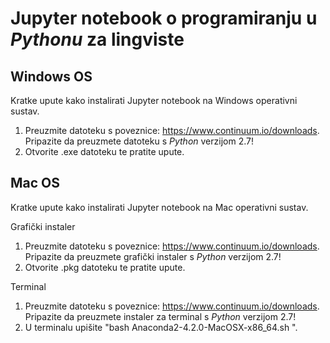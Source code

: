 # Jupyter notebook o programiranju u *Pythonu* za lingviste

## Windows OS

Kratke upute kako instalirati Jupyter notebook na Windows operativni sustav.

1. Preuzmite datoteku s poveznice: https://www.continuum.io/downloads. Pripazite da preuzmete datoteku s *Python* verzijom 2.7!
2. Otvorite .exe datoteku te pratite upute.


## Mac OS

Kratke upute kako instalirati Jupyter notebook na Mac operativni sustav.

Grafički instaler
1. Preuzmite datoteku s poveznice: https://www.continuum.io/downloads. Pripazite da preuzmete grafički instaler s *Python* verzijom 2.7!
2. Otvorite .pkg datoteku te pratite upute.

Terminal
1. Preuzmite datoteku s poveznice: https://www.continuum.io/downloads. Pripazite da preuzmete instaler za terminal s *Python* verzijom 2.7!
2. U terminalu upišite "bash Anaconda2-4.2.0-MacOSX-x86_64.sh ".
